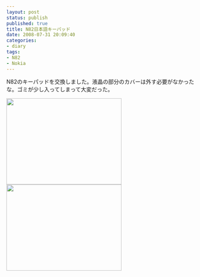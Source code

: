 ```yaml
---
layout: post
status: publish
published: true
title: N82日本語キーパッド
date: 2008-07-31 20:09:40
categories:
- diary
tags:
- N82
- Nokia
---
```

N82のキーパッドを交換しました。液晶の部分のカバーは外す必要がなかったな。ゴミが少し入ってしまって大変だった。

<a href="http://junkai.org/blog/wp-content/uploads/2008/07/dsc003080.jpg"><img class="alignnone size-medium wp-image-111" title="dsc003080" src="http://junkai.org/blog/wp-content/uploads/2008/07/dsc003080-300x225.jpg" alt="" width="300" height="225" /></a><a href="http://junkai.org/blog/wp-content/uploads/2008/07/dsc003090.jpg"><img class="alignnone size-medium wp-image-112" title="dsc003090" src="http://junkai.org/blog/wp-content/uploads/2008/07/dsc003090-300x225.jpg" alt="" width="300" height="225" /></a>
